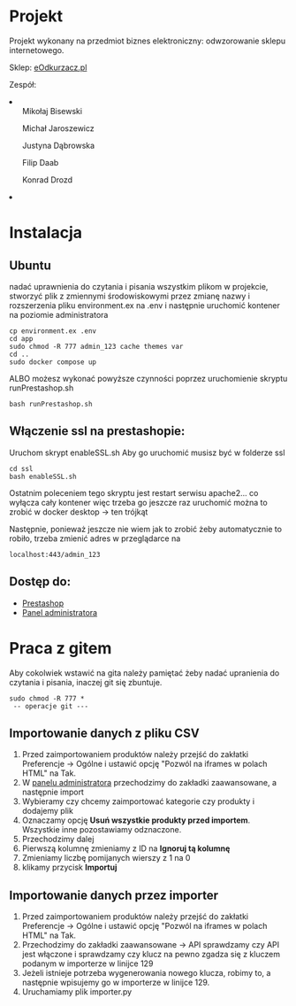 # Projekt

Projekt wykonany na przedmiot biznes elektroniczny: odwzorowanie sklepu internetowego.

Sklep: [eOdkurzacz.pl](https://eodkurzacz.pl/)

Zespół:
<li>
    <ul>Mikołaj Bisewski</ul>
    <ul>Michał Jaroszewicz</ul>
    <ul>Justyna Dąbrowska</ul>
    <ul>Filip Daab</ul>
    <ul>Konrad Drozd</ul>
<li>

# Instalacja

## Ubuntu
nadać uprawnienia do czytania i pisania wszystkim plikom w projekcie,
stworzyć plik z zmiennymi środowiskowymi przez zmianę nazwy i rozszerzenia
pliku environment.ex na .env i następnie uruchomić kontener na poziomie administratora

```
cp environment.ex .env
cd app
sudo chmod -R 777 admin_123 cache themes var
cd .. 
sudo docker compose up
```

ALBO możesz wykonać powyższe czynności poprzez uruchomienie skryptu runPrestashop.sh

```
bash runPrestashop.sh
```

## Włączenie ssl na prestashopie:
Uruchom skrypt enableSSL.sh
Aby go uruchomić musisz być w folderze ssl

```
cd ssl
bash enableSSL.sh
```
Ostatnim poleceniem tego skryptu jest restart serwisu apache2... co wyłącza cały kontener więc trzeba go jeszcze raz uruchomić
można to zrobić w docker desktop -> ten trójkąt 

Następnie, ponieważ jeszcze nie wiem jak to zrobić żeby automatycznie to robiło, trzeba zmienić adres w przeglądarce na
```
localhost:443/admin_123
```

## Dostęp do:
- [Prestashop](http://localhost:443)
- [Panel administratora](http://localhost:443/admin_123)

# Praca z gitem
Aby cokolwiek wstawić na gita należy pamiętać żeby nadać upranienia do czytania i pisania, inaczej git się zbuntuje.
```
sudo chmod -R 777 *
 -- operacje git ---
```

## Importowanie danych z pliku CSV
1. Przed zaimportowaniem produktów należy przejść do zakłatki Preferencje -> Ogólne i ustawić opcję "Pozwól na iframes w polach HTML" na Tak.
2. W [panelu administratora](http://localhost:443/admin_123) przechodzimy do zakładki zaawansowane, a następnie import
3. Wybieramy czy chcemy zaimportować kategorie czy produkty i dodajemy plik
4. Oznaczamy opcję **Usuń wszystkie produkty przed importem**. Wszystkie inne pozostawiamy odznaczone.
5. Przechodzimy dalej
6. Pierwszą kolumnę zmieniamy z ID na **Ignoruj tą kolumnę**
7. Zmieniamy liczbę pomijanych wierszy z 1 na 0
8. klikamy przycisk **Importuj**
## Importowanie danych przez importer
1. Przed zaimportowaniem produktów należy przejść do zakłatki Preferencje -> Ogólne i ustawić opcję "Pozwól na iframes w polach HTML" na Tak.
2. Przechodzimy do zakładki zaawansowane -> API sprawdzamy czy API jest włączone i sprawdzamy czy klucz na pewno zgadza się z kluczem podanym w importerze w linijce 129
3. Jeżeli istnieje potrzeba wygenerowania nowego klucza, robimy to, a następnie wpisujemy go w importerze w linijce 129.
4. Uruchamiamy plik importer.py

